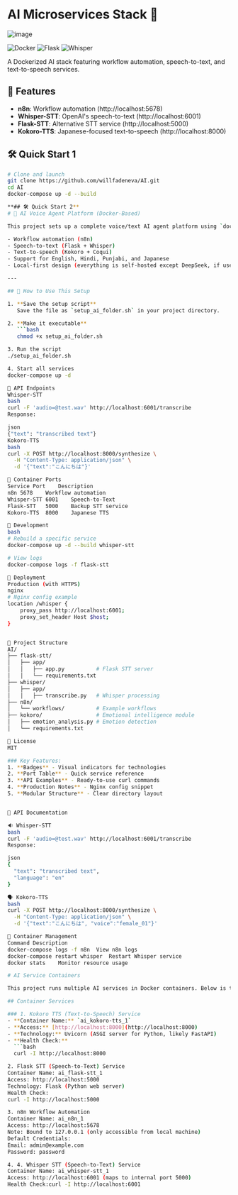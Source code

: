 # AI Microservices Stack 🚀
![image](https://github.com/user-attachments/assets/4c524f89-d8eb-4011-8b0a-fa1ca8c8bf06)

![Docker](https://img.shields.io/badge/Docker-Containers-blue)
![Flask](https://img.shields.io/badge/Flask-API-green)
![Whisper](https://img.shields.io/badge/OpenAI-Whisper-purple)

A Dockerized AI stack featuring workflow automation, speech-to-text, and text-to-speech services.

## 🌟 Features
- **n8n**: Workflow automation (http://localhost:5678)
- **Whisper-STT**: OpenAI's speech-to-text (http://localhost:6001)
- **Flask-STT**: Alternative STT service (http://localhost:5000) 
- **Kokoro-TTS**: Japanese-focused text-to-speech (http://localhost:8000)

## 🛠️ Quick Start 1
```bash
# Clone and launch
git clone https://github.com/willfadeneva/AI.git
cd AI
docker-compose up -d --build

**## 🛠️ Quick Start 2**
# 🧠 AI Voice Agent Platform (Docker-Based)

This project sets up a complete voice/text AI agent platform using `docker-compose`, combining:

- Workflow automation (n8n)
- Speech-to-text (Flask + Whisper)
- Text-to-speech (Kokoro + Coqui)
- Support for English, Hindi, Punjabi, and Japanese
- Local-first design (everything is self-hosted except DeepSeek, if used)

---

## 🚀 How to Use This Setup

1. **Save the setup script**  
   Save the file as `setup_ai_folder.sh` in your project directory.

2. **Make it executable**  
   ```bash
   chmod +x setup_ai_folder.sh

3. Run the script
./setup_ai_folder.sh

4. Start all services
docker-compose up -d

📡 API Endpoints
Whisper-STT
bash
curl -F 'audio=@test.wav' http://localhost:6001/transcribe
Response:

json
{"text": "transcribed text"}
Kokoro-TTS
bash
curl -X POST http://localhost:8000/synthesize \
  -H "Content-Type: application/json" \
  -d '{"text":"こんにちは"}'

🐳 Container Ports
Service	Port	Description
n8n	5678	Workflow automation
Whisper-STT	6001	Speech-to-Text
Flask-STT	5000	Backup STT service
Kokoro-TTS	8000	Japanese TTS

🔧 Development
bash
# Rebuild a specific service
docker-compose up -d --build whisper-stt

# View logs
docker-compose logs -f flask-stt

🚀 Deployment
Production (with HTTPS)
nginx
# Nginx config example
location /whisper {
    proxy_pass http://localhost:6001;
    proxy_set_header Host $host;
}


📂 Project Structure
AI/
├── flask-stt/
│   ├── app/
│   │   ├── app.py          # Flask STT server
│   │   └── requirements.txt
├── whisper/
│   ├── app/
│   │   ├── transcribe.py   # Whisper processing
├── n8n/
│   └── workflows/          # Example workflows
├── kokoro/                 # Emotional intelligence module
│   ├── emotion_analysis.py # Emotion detection
│   └── requirements.txt

📝 License
MIT

### Key Features:
1. **Badges** - Visual indicators for technologies
2. **Port Table** - Quick service reference
3. **API Examples** - Ready-to-use curl commands
4. **Production Notes** - Nginx config snippet
5. **Modular Structure** - Clear directory layout


📡 API Documentation

🔉 Whisper-STT
bash
curl -F 'audio=@test.wav' http://localhost:6001/transcribe
Response:

json
{
  "text": "transcribed text",
  "language": "en"
}

🗣️ Kokoro-TTS
bash
curl -X POST http://localhost:8000/synthesize \
  -H "Content-Type: application/json" \
  -d '{"text":"こんにちは", "voice":"female_01"}'

🐳 Container Management
Command	Description
docker-compose logs -f n8n	View n8n logs
docker-compose restart whisper	Restart Whisper service
docker stats	Monitor resource usage

# AI Service Containers

This project runs multiple AI services in Docker containers. Below is the breakdown of each service and how to interact with them.

## Container Services

### 1. Kokoro TTS (Text-to-Speech) Service
- **Container Name:** `ai_kokoro-tts_1`
- **Access:** [http://localhost:8000](http://localhost:8000)
- **Technology:** Uvicorn (ASGI server for Python, likely FastAPI)
- **Health Check:**
  ```bash
  curl -I http://localhost:8000

2. Flask STT (Speech-to-Text) Service
Container Name: ai_flask-stt_1
Access: http://localhost:5000
Technology: Flask (Python web server)
Health Check:
curl -I http://localhost:5000

3. n8n Workflow Automation
Container Name: ai_n8n_1
Access: http://localhost:5678
Note: Bound to 127.0.0.1 (only accessible from local machine)
Default Credentials:
Email: admin@example.com
Password: password

4. 4. Whisper STT (Speech-to-Text) Service
Container Name: ai_whisper-stt_1
Access: http://localhost:6001 (maps to internal port 5000)
Health Check:curl -I http://localhost:6001
